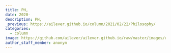 ```yaml
---
title: PH,
date: 2020-
description: PH, 
_previous: https://ailever.github.io/column/2021/02/22/Philosophy/
categories:
  - column
image: https://github.com/ailever/ailever.github.io/raw/master/images/unsplash/gray_Philosophy.png
author_staff_member: anonym
---
```


